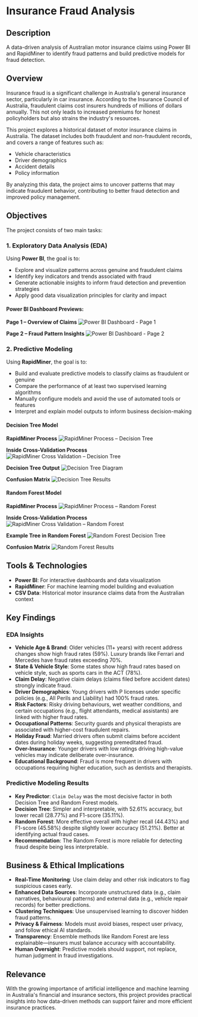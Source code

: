 # Insurance Fraud Analysis

## Description

A data-driven analysis of Australian motor insurance claims using Power BI and RapidMiner to identify fraud patterns and build predictive models for fraud detection.

## Overview

Insurance fraud is a significant challenge in Australia's general insurance sector, particularly in car insurance. According to the Insurance Council of Australia, fraudulent claims cost insurers hundreds of millions of dollars annually. This not only leads to increased premiums for honest policyholders but also strains the industry's resources.

This project explores a historical dataset of motor insurance claims in Australia. The dataset includes both fraudulent and non-fraudulent records, and covers a range of features such as:

- Vehicle characteristics  
- Driver demographics  
- Accident details  
- Policy information  

By analyzing this data, the project aims to uncover patterns that may indicate fraudulent behavior, contributing to better fraud detection and improved policy management.

## Objectives

The project consists of two main tasks:

### 1. Exploratory Data Analysis (EDA)

Using **Power BI**, the goal is to:

- Explore and visualize patterns across genuine and fraudulent claims  
- Identify key indicators and trends associated with fraud  
- Generate actionable insights to inform fraud detection and prevention strategies  
- Apply good data visualization principles for clarity and impact  

#### Power BI Dashboard Previews:

**Page 1 – Overview of Claims**
![Power BI Dashboard - Page 1](screenshots/PowerBI_dashboard_Page_1.png)

**Page 2 – Fraud Pattern Insights**
![Power BI Dashboard - Page 2](screenshots/PowerBI_dashboard_Page_2.png)

### 2. Predictive Modeling

Using **RapidMiner**, the goal is to:

- Build and evaluate predictive models to classify claims as fraudulent or genuine  
- Compare the performance of at least two supervised learning algorithms  
- Manually configure models and avoid the use of automated tools or features  
- Interpret and explain model outputs to inform business decision-making  

#### Decision Tree Model

**RapidMiner Process**
![RapidMiner Process – Decision Tree](screenshots/rapidminer_process_decision_tree.png)

**Inside Cross-Validation Process**
![RapidMiner Cross Validation – Decision Tree](screenshots/rapidminer_processCV_decision_tree.png)

**Decision Tree Output**
![Decision Tree Diagram](screenshots/rapidminer_decision_tree.png)

**Confusion Matrix**
![Decision Tree Results](screenshots/rapidminer_result_decision_tree.png)

#### Random Forest Model

**RapidMiner Process**
![RapidMiner Process – Random Forest](screenshots/rapidminer_process_random_forest.png)

**Inside Cross-Validation Process**
![RapidMiner Cross Validation – Random Forest](screenshots/rapidminer_processCV_random_forest.png)

**Example Tree in Random Forest**
![Random Forest Decision Tree](screenshots/rapidminer_random_forest.png)

**Confusion Matrix**
![Random Forest Results](screenshots/rapidminer_result_random_forest.png)

## Tools & Technologies

- **Power BI**: For interactive dashboards and data visualization  
- **RapidMiner**: For machine learning model building and evaluation  
- **CSV Data**: Historical motor insurance claims data from the Australian context  

## Key Findings

### EDA Insights

- **Vehicle Age & Brand**: Older vehicles (11+ years) with recent address changes show high fraud rates (59%). Luxury brands like Ferrari and Mercedes have fraud rates exceeding 70%.  
- **State & Vehicle Style**: Some states show high fraud rates based on vehicle style, such as sports cars in the ACT (78%).  
- **Claim Delay**: Negative claim delays (claims filed before accident dates) strongly indicate fraud.  
- **Driver Demographics**: Young drivers with P licenses under specific policies (e.g., All Perils and Liability) had 100% fraud rates.  
- **Risk Factors**: Risky driving behaviours, wet weather conditions, and certain occupations (e.g., flight attendants, medical assistants) are linked with higher fraud rates.  
- **Occupational Patterns**: Security guards and physical therapists are associated with higher-cost fraudulent repairs.  
- **Holiday Fraud**: Married drivers often submit claims before accident dates during holiday weeks, suggesting premeditated fraud.  
- **Over-Insurance**: Younger drivers with low ratings driving high-value vehicles may indicate deliberate over-insurance.  
- **Educational Background**: Fraud is more frequent in drivers with occupations requiring higher education, such as dentists and therapists.  

### Predictive Modeling Results

- **Key Predictor**: `Claim Delay` was the most decisive factor in both Decision Tree and Random Forest models.  
- **Decision Tree**: Simpler and interpretable, with 52.61% accuracy, but lower recall (28.77%) and F1-score (35.11%).  
- **Random Forest**: More effective overall with higher recall (44.43%) and F1-score (45.58%) despite slightly lower accuracy (51.21%). Better at identifying actual fraud cases.  
- **Recommendation**: The Random Forest is more reliable for detecting fraud despite being less interpretable.  

## Business & Ethical Implications

- **Real-Time Monitoring**: Use claim delay and other risk indicators to flag suspicious cases early.  
- **Enhanced Data Sources**: Incorporate unstructured data (e.g., claim narratives, behavioural patterns) and external data (e.g., vehicle repair records) for better predictions.  
- **Clustering Techniques**: Use unsupervised learning to discover hidden fraud patterns.  
- **Privacy & Fairness**: Models must avoid biases, respect user privacy, and follow ethical AI standards.  
- **Transparency**: Ensemble methods like Random Forest are less explainable—insurers must balance accuracy with accountability.  
- **Human Oversight**: Predictive models should support, not replace, human judgment in fraud investigations.  

## Relevance

With the growing importance of artificial intelligence and machine learning in Australia's financial and insurance sectors, this project provides practical insights into how data-driven methods can support fairer and more efficient insurance practices.

